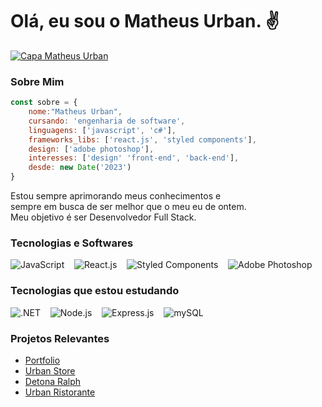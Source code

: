 # Olá, eu sou o Matheus Urban. ✌

[![Capa Matheus Urban](https://media.licdn.com/dms/image/D4D16AQFMzXH2ovtgXg/profile-displaybackgroundimage-shrink_350_1400/0/1702493162920?e=1707955200&v=beta&t=p9oAAuOeUGq1Ats9Jk4DYHqc07lF-VH52Rqy7VjYZj4)](https://www.linkedin.com/in/urbanykv/)

### Sobre Mim
```javascript
const sobre = {
    nome:"Matheus Urban",
    cursando: 'engenharia de software',
    linguagens: ['javascript', 'c#'],
    frameworks_libs: ['react.js', 'styled components'],
    design: ['adobe photoshop'],
    interesses: ['design' 'front-end', 'back-end'],
    desde: new Date('2023')
}
```

Estou sempre aprimorando meus conhecimentos e  
sempre em busca de ser melhor que o meu eu de ontem.  
Meu objetivo é ser Desenvolvedor Full Stack.

### Tecnologias e Softwares

![JavaScript](https://skillicons.dev/icons?i=javascript) &nbsp;&nbsp;
![React.js](https://skillicons.dev/icons?i=react) &nbsp;&nbsp;
![Styled Components](https://skillicons.dev/icons?i=styledcomponents) &nbsp;&nbsp;
![Adobe Photoshop](https://skillicons.dev/icons?i=photoshop)

### Tecnologias que estou estudando

![.NET](https://skillicons.dev/icons?i=dotnet) &nbsp;&nbsp;
![Node.js](https://skillicons.dev/icons?i=nodejs) &nbsp;&nbsp;
![Express.js](https://skillicons.dev/icons?i=express) &nbsp;&nbsp;
![mySQL](https://skillicons.dev/icons?i=mysql)

### Projetos Relevantes

- [Portfolio](https://portfolio-matheusurban.vercel.app/)
- [Urban Store](https://urban-store-coral.vercel.app/)
- [Detona Ralph](https://jogo-detona-ralph-one.vercel.app/)
- [Urban Ristorante](https://urban-ristorante.vercel.app/)
